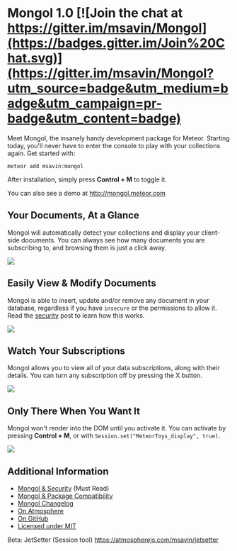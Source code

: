 

Mongol 1.0  [![Join the chat at https://gitter.im/msavin/Mongol](https://badges.gitter.im/Join%20Chat.svg)](https://gitter.im/msavin/Mongol?utm_source=badge&utm_medium=badge&utm_campaign=pr-badge&utm_content=badge)
==================

Meet Mongol, the insanely handy development package for Meteor. Starting today, you'll never have to enter the console to play with your collections again. Get started with: 

	meteor add msavin:mongol

After installation, simply press <strong>Control + M</strong> to toggle it.

You can also see a demo at http://mongol.meteor.com


Your Documents, At a Glance
----------------------------
Mongol will automatically detect your collections and display your client-side documents. You can always see how many documents you are subscribing to, and browsing them is just a click away.

<a href="http://mongol.meteor.com"><img src="https://raw.githubusercontent.com/msavin/Mongol/master/public/screenshots/1.png"></a>


Easily View & Modify Documents
------------------------------
Mongol is able to insert, update and/or remove any document in your database, regardless if you have `insecure` or the permissions to allow it. Read the <a href="https://github.com/msavin/Mongol/blob/master/SECURITY.md">security</a> post to learn how this works. 

<a href="http://mongol.meteor.com"><img src="https://raw.githubusercontent.com/msavin/Mongol/master/public/screenshots/2.png"></a>

Watch Your Subscriptions
------------------------
Mongol allows you to view all of your data subscriptions, along with their details. You can turn any subscription off by pressing the X button.

<a href="http://mongol.meteor.com"><img src="https://raw.githubusercontent.com/msavin/Mongol/master/public/screenshots/3.png"></a>

Only There When You Want It
---------------------------
Mongol won't render into the DOM until you activate it. You can activate by pressing <strong>Control + M</strong>, or with `Session.set("MeteorToys_display", true)`.

<a href="http://mongol.meteor.com"><img src="https://raw.githubusercontent.com/msavin/Mongol/master/public/screenshots/4.png"></a>


Additional Information
----------------------
 - <a href="https://github.com/msavin/Mongol/blob/master/SECURITY.md">Mongol & Security</a> (Must Read)
 - <a href="https://github.com/msavin/Mongol/blob/master/COMPATIBILITY.md">Mongol & Package Compatibility</a>
 - <a href="https://github.com/msavin/Mongol/blob/master/CHANGELOG.md">Mongol Changelog</a>
 - <a href="https://atmospherejs.com/msavin/mongol">On Atmosphere</a>
 - <a href="https://github.com/msavin/Mongol/">On GitHub</a>
 - <a href="https://github.com/msavin/Mongol/blob/master/LICENSE.md">Licensed under MIT</a>

 Beta: JetSetter (Session tool)
 https://atmospherejs.com/msavin/jetsetter
